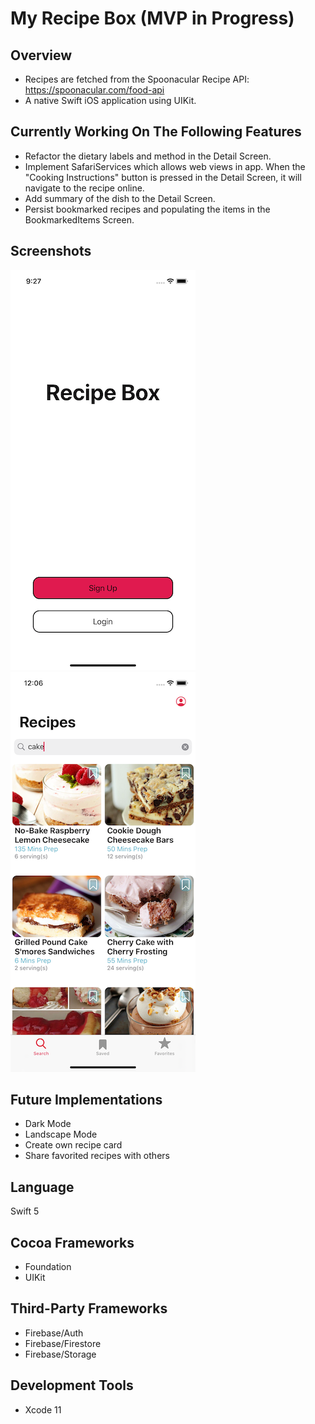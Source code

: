 # My Recipe Box (MVP in Progress)

## Overview
- Recipes are fetched from the Spoonacular Recipe API: https://spoonacular.com/food-api
- A native Swift iOS application using UIKit.

## Currently Working On The Following Features
- Refactor the dietary labels and method in the Detail Screen.
- Implement SafariServices which allows web views in app. When the "Cooking Instructions" button is pressed in the Detail Screen, it will navigate to the recipe online. 
- Add summary of the dish to the Detail Screen. 
- Persist bookmarked recipes and populating the items in the BookmarkedItems Screen. 

## Screenshots
![image](images/HomeScreen.png) ![image](images/SearchScreen.png)

## Future Implementations
- Dark Mode
- Landscape Mode
- Create own recipe card
- Share favorited recipes with others

## Language
Swift 5

## Cocoa Frameworks
- Foundation
- UIKit

## Third-Party Frameworks
- Firebase/Auth
- Firebase/Firestore
- Firebase/Storage

## Development Tools
- Xcode 11
